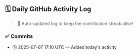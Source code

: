 ## 🗓️ Daily GitHub Activity Log

> 🤖 Auto-updated log to keep the contribution streak alive!

### ✅ Commits

- 🕒 2025-07-07 17:10 UTC — Added today's activity

